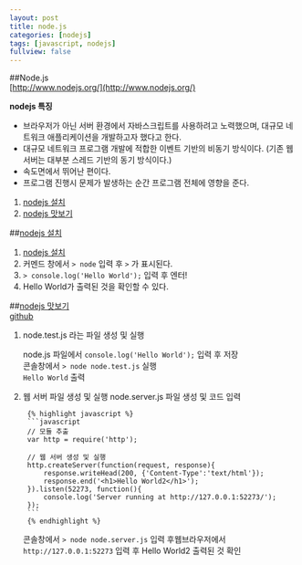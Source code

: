 ```yaml
---
layout: post
title: node.js
categories: [nodejs]
tags: [javascript, nodejs]
fullview: false
---
```


##Node.js  
[http://www.nodejs.org/](http://www.nodejs.org/)  

**nodejs 특징**  
- 브라우저가 아닌 서버 환경에서 자바스크립트를 사용하려고 노력했으며, 대규모 네트워크 애플리케이션을 개발하고자 했다고 한다.  
- 대규모 네트워크 프로그램 개발에 적합한 이벤트 기반의 비동기 방식이다. (기존 웹 서버는 대부분 스레드 기반의 동기 방식이다.)  
- 속도면에서 뛰어난 편이다.  
- 프로그램 진행시 문제가 발생하는 순간 프로그램 전체에 영향을 준다.  

1. [nodejs 설치](#setup)  
1. [nodejs 맛보기](#practice)  

##<a href="#" name="setup">nodejs 설치</a>  
1. [nodejs 설치](http://www.nodejs.org/download/ "nodejs 설치")  
1. 커멘드 창에서 `> node` 입력 후 `>` 가 표시된다.  
1. `> console.log('Hello World');` 입력 후 엔터!  
1. Hello World가 출력된 것을 확인할 수 있다.  

##<a href="#" name="practice">nodejs 맛보기</a>  
<a href="smilesol85.github.io/dev/nodejs/test/" class="btn btn-default">github</a>  

1. node.test.js 라는 파일 생성 및 실행
    
	node.js 파일에서 `console.log('Hello World');` 입력 후 저장  
	콘솔창에서 `> node node.test.js` 실행  
	`Hello World` 출력  
    
1. 웹 서버 파일 생성 및 실행
	node.server.js 파일 생성 및 코드 입력  
                
        {% highlight javascript %}
		```javascript
		// 모듈 추출
		var http = require('http');

		// 웹 서버 생성 및 실행
		http.createServer(function(request, response){
			response.writeHead(200, {'Content-Type':'text/html'});
			response.end('<h1>Hello World2</h1>');
		}).listen(52273, function(){
			console.log('Server running at http://127.0.0.1:52273/');
		});
		```
        {% endhighlight %}

	콘솔창에서 `> node node.server.js` 입력 후웹브라우저에서 `http://127.0.0.1:52273` 입력 후 Hello World2 출력된 것 확인  

